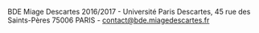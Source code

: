 

BDE Miage Descartes 2016/2017 - Université Paris Descartes, 45 rue des Saints-Pères 75006 PARIS - contact@bde.miagedescartes.fr
